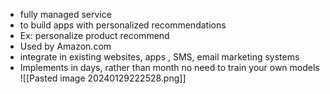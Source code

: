- fully managed service 
- to build apps with personalized recommendations 
- Ex: personalize product recommend 
- Used by Amazon.com 
- integrate in existing websites, apps , SMS, email marketing systems 
- Implements in days, rather than month no need to train your own models 
![[Pasted image 20240129222528.png]]